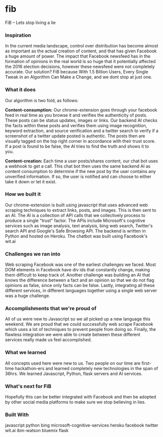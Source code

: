 # fib
FiB – Lets stop living a lie

### Inspiration
In the current media landscape, control over distribution has become almost as important as the actual creation of content, and that has given Facebook a huge amount of power. The impact that Facebook newsfeed has in the formation of opinions in the real world is so huge that it potentially affected the 2016 election decisions, however these newsfeed were not completely accurate. Our solution? FiB because With 1.5 Billion Users, Every Single Tweak in an Algorithm Can Make a Change, and we dont stop at just one.

### What it does
Our algorithm is two fold, as follows:

**Content-consumption:** Our chrome-extension goes through your facebook feed in real time as you browse it and verifies the authenticity of posts. These posts can be status updates, images or links. Our backend AI checks the facts within these posts and verifies them using image recognition, keyword extraction, and source verification and a twitter search to verify if a screenshot of a twitter update posted is authentic. The posts then are visually tagged on the top right corner in accordance with their trust score. If a post is found to be false, the AI tries to find the truth and shows it to you.

**Content-creation:** Each time a user posts/shares content, our chat bot uses a webhook to get a call. This chat bot then uses the same backend AI as content consumption to determine if the new post by the user contains any unverified information. If so, the user is notified and can choose to either take it down or let it exist.

### How we built it
Our chrome-extension is built using javascript that uses advanced web scraping techniques to extract links, posts, and images. This is then sent to an AI. The AI is a collection of API calls that we collectively process to produce a single "trust" factor. The APIs include Microsoft's cognitive services such as image analysis, text analysis, bing web search, Twitter's search API and Google's Safe Browsing API. The backend is written in Python and hosted on Heroku. The chatbot was built using Facebook's wit.ai

### Challenges we ran into
Web scraping Facebook was one of the earliest challenges we faced. Most DOM elements in Facebook have div ids that constantly change, making them difficult to keep track of. Another challenge was building an AI that knows the difference between a fact and an opinion so that we do not flag opinions as false, since only facts can be false. Lastly, integrating all these different services, in different languages together using a single web server was a huge challenge.

### Accomplishments that we're proud of
All of us were new to Javascript so we all picked up a new language this weekend. We are proud that we could successfully web scrape Facebook which uses a lot of techniques to prevent people from doing so. Finally, the flawless integration we were able to create between these different services really made us feel accomplished.

### What we learned
All concepts used here were new to us. Two people on our time are first-time hackathon-ers and learned completely new technologies in the span of 36hrs. We learned Javascript, Python, flask servers and AI services.

### What's next for FiB
Hopefully this can be better integrated with Facebook and then be adopted by other social media platforms to make sure we stop believing in lies.

### Built With
javascript
python
bing
microsoft-cognitive-services
heroku
facebook
twitter
wit.ai
ibm-watson
bluemix
flask
